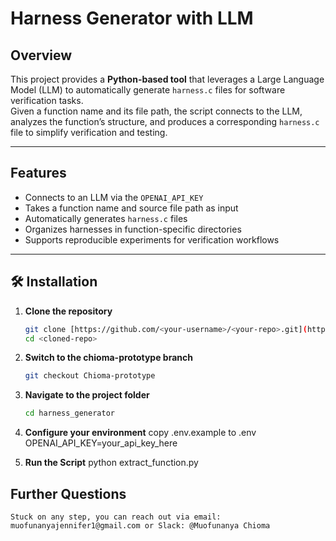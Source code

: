 # Harness Generator with LLM

## Overview
This project provides a **Python-based tool** that leverages a Large Language Model (LLM) to automatically generate `harness.c` files for software verification tasks.  
Given a function name and its file path, the script connects to the LLM, analyzes the function’s structure, and produces a corresponding `harness.c` file to simplify verification and testing.

---

## Features
- Connects to an LLM via the `OPENAI_API_KEY`
- Takes a function name and source file path as input
- Automatically generates `harness.c` files
- Organizes harnesses in function-specific directories
- Supports reproducible experiments for verification workflows

---

## 🛠️ Installation

1. **Clone the repository**
   ```bash
   git clone [https://github.com/<your-username>/<your-repo>.git](https://github.com/AmPaschal/AutoUP.git)
   cd <cloned-repo>

2. **Switch to the chioma-prototype branch**
    ```bash
    git checkout Chioma-prototype

3. **Navigate to the project folder**
    ```bash
    cd harness_generator

3. **Configure your environment**
    copy .env.example to .env
    OPENAI_API_KEY=your_api_key_here

4. **Run the Script**
    python extract_function.py

## Further Questions
    Stuck on any step, you can reach out via email: muofunanyajennifer1@gmail.com or Slack: @Muofunanya Chioma
